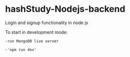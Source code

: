 # hashStudy-Nodejs-backend
 Login and signup functionality in node js

To start in development mode:
 
    -run MongoDB live server
    
    -'npm run dev' 